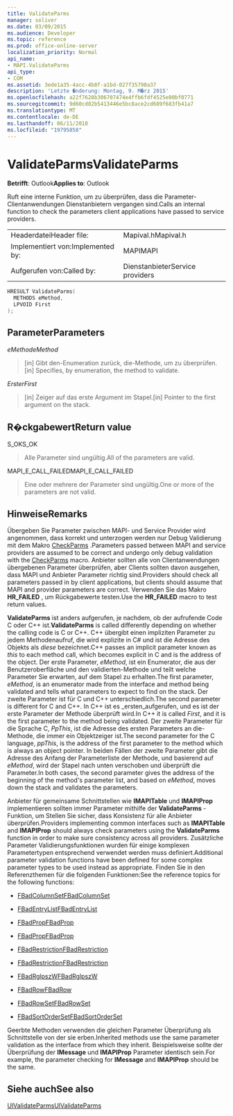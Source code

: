 ```yaml
---
title: ValidateParms
manager: soliver
ms.date: 03/09/2015
ms.audience: Developer
ms.topic: reference
ms.prod: office-online-server
localization_priority: Normal
api_name:
- MAPI.ValidateParms
api_type:
- COM
ms.assetid: 3ede1a35-4acc-4b8f-a1bd-027f35798a37
description: 'Letzte �nderung: Montag, 9. M�rz 2015'
ms.openlocfilehash: a22f7628b306707474e4ffb6fdf4525e00bf0771
ms.sourcegitcommit: 9d60cd82b5413446e5bc8ace2cd689f683fb41a7
ms.translationtype: MT
ms.contentlocale: de-DE
ms.lasthandoff: 06/11/2018
ms.locfileid: "19795858"
---
```

# <a name="validateparms"></a><span data-ttu-id="31ab8-103">ValidateParms</span><span class="sxs-lookup"><span data-stu-id="31ab8-103">ValidateParms</span></span>

  
  
<span data-ttu-id="31ab8-104">**Betrifft**: Outlook</span><span class="sxs-lookup"><span data-stu-id="31ab8-104">**Applies to**: Outlook</span></span> 
  
<span data-ttu-id="31ab8-105">Ruft eine interne Funktion, um zu überprüfen, dass die Parameter-Clientanwendungen Dienstanbietern vergangen sind.</span><span class="sxs-lookup"><span data-stu-id="31ab8-105">Calls an internal function to check the parameters client applications have passed to service providers.</span></span> 
  
|||
|:-----|:-----|
|<span data-ttu-id="31ab8-106">Headerdatei</span><span class="sxs-lookup"><span data-stu-id="31ab8-106">Header file:</span></span>  <br/> |<span data-ttu-id="31ab8-107">Mapival.h</span><span class="sxs-lookup"><span data-stu-id="31ab8-107">Mapival.h</span></span>  <br/> |
|<span data-ttu-id="31ab8-108">Implementiert von:</span><span class="sxs-lookup"><span data-stu-id="31ab8-108">Implemented by:</span></span>  <br/> |<span data-ttu-id="31ab8-109">MAPI</span><span class="sxs-lookup"><span data-stu-id="31ab8-109">MAPI</span></span>  <br/> |
|<span data-ttu-id="31ab8-110">Aufgerufen von:</span><span class="sxs-lookup"><span data-stu-id="31ab8-110">Called by:</span></span>  <br/> |<span data-ttu-id="31ab8-111">Dienstanbieter</span><span class="sxs-lookup"><span data-stu-id="31ab8-111">Service providers</span></span>  <br/> |
   
```cpp
HRESULT ValidateParms(
  METHODS eMethod,
  LPVOID First
);
```

## <a name="parameters"></a><span data-ttu-id="31ab8-112">Parameter</span><span class="sxs-lookup"><span data-stu-id="31ab8-112">Parameters</span></span>

 <span data-ttu-id="31ab8-113">_eMethod_</span><span class="sxs-lookup"><span data-stu-id="31ab8-113">_eMethod_</span></span>
  
> <span data-ttu-id="31ab8-114">[in] Gibt den-Enumeration zurück, die-Methode, um zu überprüfen.</span><span class="sxs-lookup"><span data-stu-id="31ab8-114">[in] Specifies, by enumeration, the method to validate.</span></span> 
    
 <span data-ttu-id="31ab8-115">_Erster_</span><span class="sxs-lookup"><span data-stu-id="31ab8-115">_First_</span></span>
  
> <span data-ttu-id="31ab8-116">[in] Zeiger auf das erste Argument im Stapel.</span><span class="sxs-lookup"><span data-stu-id="31ab8-116">[in] Pointer to the first argument on the stack.</span></span>
    
## <a name="return-value"></a><span data-ttu-id="31ab8-117">R�ckgabewert</span><span class="sxs-lookup"><span data-stu-id="31ab8-117">Return value</span></span>

<span data-ttu-id="31ab8-118">S_OK</span><span class="sxs-lookup"><span data-stu-id="31ab8-118">S_OK</span></span> 
  
> <span data-ttu-id="31ab8-119">Alle Parameter sind ungültig.</span><span class="sxs-lookup"><span data-stu-id="31ab8-119">All of the parameters are valid.</span></span> 
    
<span data-ttu-id="31ab8-120">MAPI_E_CALL_FAILED</span><span class="sxs-lookup"><span data-stu-id="31ab8-120">MAPI_E_CALL_FAILED</span></span> 
  
> <span data-ttu-id="31ab8-121">Eine oder mehrere der Parameter sind ungültig.</span><span class="sxs-lookup"><span data-stu-id="31ab8-121">One or more of the parameters are not valid.</span></span>
    
## <a name="remarks"></a><span data-ttu-id="31ab8-122">Hinweise</span><span class="sxs-lookup"><span data-stu-id="31ab8-122">Remarks</span></span>

<span data-ttu-id="31ab8-123">Übergeben Sie Parameter zwischen MAPI- und Service Provider wird angenommen, dass korrekt und unterzogen werden nur Debug Validierung mit dem Makro [CheckParms](checkparms.md) .</span><span class="sxs-lookup"><span data-stu-id="31ab8-123">Parameters passed between MAPI and service providers are assumed to be correct and undergo only debug validation with the [CheckParms](checkparms.md) macro.</span></span> <span data-ttu-id="31ab8-124">Anbieter sollten alle von Clientanwendungen übergebenen Parameter überprüfen, aber Clients sollten davon ausgehen, dass MAPI und Anbieter Parameter richtig sind.</span><span class="sxs-lookup"><span data-stu-id="31ab8-124">Providers should check all parameters passed in by client applications, but clients should assume that MAPI and provider parameters are correct.</span></span> <span data-ttu-id="31ab8-125">Verwenden Sie das Makro **HR_FAILED** , um Rückgabewerte testen.</span><span class="sxs-lookup"><span data-stu-id="31ab8-125">Use the **HR_FAILED** macro to test return values.</span></span> 
  
 <span data-ttu-id="31ab8-126">**ValidateParms** ist anders aufgerufen, je nachdem, ob der aufrufende Code C oder C++ ist.</span><span class="sxs-lookup"><span data-stu-id="31ab8-126">**ValidateParms** is called differently depending on whether the calling code is C or C++.</span></span> <span data-ttu-id="31ab8-127">C++ übergibt einen impliziten Parameter zu jedem Methodenaufruf, die wird explizite in C# und ist die Adresse des Objekts als _diese_ bezeichnet.</span><span class="sxs-lookup"><span data-stu-id="31ab8-127">C++ passes an implicit parameter known as  _this_ to each method call, which becomes explicit in C and is the address of the object.</span></span> <span data-ttu-id="31ab8-128">Der erste Parameter, _eMethod_, ist ein Enumerator, die aus der Benutzeroberfläche und den validierten-Methode und teilt welche Parameter Sie erwarten, auf dem Stapel zu erhalten.</span><span class="sxs-lookup"><span data-stu-id="31ab8-128">The first parameter,  _eMethod_, is an enumerator made from the interface and method being validated and tells what parameters to expect to find on the stack.</span></span> <span data-ttu-id="31ab8-129">Der zweite Parameter ist für C und C++ unterschiedlich.</span><span class="sxs-lookup"><span data-stu-id="31ab8-129">The second parameter is different for C and C++.</span></span> <span data-ttu-id="31ab8-130">In C++ ist es _ersten_aufgerufen, und es ist der erste Parameter der Methode überprüft wird.</span><span class="sxs-lookup"><span data-stu-id="31ab8-130">In C++ it is called  _First_, and it is the first parameter to the method being validated.</span></span> <span data-ttu-id="31ab8-131">Der zweite Parameter für die Sprache C, _PpThis_, ist die Adresse des ersten Parameters an die-Methode, die immer ein Objektzeiger ist.</span><span class="sxs-lookup"><span data-stu-id="31ab8-131">The second parameter for the C language,  _ppThis_, is the address of the first parameter to the method which is always an object pointer.</span></span> <span data-ttu-id="31ab8-132">In beiden Fällen der zweite Parameter gibt die Adresse des Anfang der Parameterliste der Methode, und basierend auf _eMethod_, wird der Stapel nach unten verschoben und überprüft die Parameter.</span><span class="sxs-lookup"><span data-stu-id="31ab8-132">In both cases, the second parameter gives the address of the beginning of the method's parameter list, and based on  _eMethod_, moves down the stack and validates the parameters.</span></span> 
  
<span data-ttu-id="31ab8-133">Anbieter für gemeinsame Schnittstellen wie **IMAPITable** und **IMAPIProp** implementieren sollten immer Parameter mithilfe der **ValidateParms** -Funktion, um Stellen Sie sicher, dass Konsistenz für alle Anbieter überprüfen.</span><span class="sxs-lookup"><span data-stu-id="31ab8-133">Providers implementing common interfaces such as **IMAPITable** and **IMAPIProp** should always check parameters using the **ValidateParms** function in order to make sure consistency across all providers.</span></span> <span data-ttu-id="31ab8-134">Zusätzliche Parameter Validierungsfunktionen wurden für einige komplexen Parametertypen entsprechend verwendet werden muss definiert.</span><span class="sxs-lookup"><span data-stu-id="31ab8-134">Additional parameter validation functions have been defined for some complex parameter types to be used instead as appropriate.</span></span> <span data-ttu-id="31ab8-135">Finden Sie in den Referenzthemen für die folgenden Funktionen:</span><span class="sxs-lookup"><span data-stu-id="31ab8-135">See the reference topics for the following functions:</span></span> 
  
- [<span data-ttu-id="31ab8-136">FBadColumnSet</span><span class="sxs-lookup"><span data-stu-id="31ab8-136">FBadColumnSet</span></span>](fbadcolumnset.md)
    
- [<span data-ttu-id="31ab8-137">FBadEntryList</span><span class="sxs-lookup"><span data-stu-id="31ab8-137">FBadEntryList</span></span>](fbadentrylist.md)
    
- [<span data-ttu-id="31ab8-138">FBadProp</span><span class="sxs-lookup"><span data-stu-id="31ab8-138">FBadProp</span></span>](fbadprop.md)
    
- [<span data-ttu-id="31ab8-139">FBadProp</span><span class="sxs-lookup"><span data-stu-id="31ab8-139">FBadProp</span></span>](fbadprop.md)
    
- [<span data-ttu-id="31ab8-140">FBadRestriction</span><span class="sxs-lookup"><span data-stu-id="31ab8-140">FBadRestriction</span></span>](fbadrestriction.md)
    
- [<span data-ttu-id="31ab8-141">FBadRestriction</span><span class="sxs-lookup"><span data-stu-id="31ab8-141">FBadRestriction</span></span>](fbadrestriction.md)
    
- [<span data-ttu-id="31ab8-142">FBadRglpszW</span><span class="sxs-lookup"><span data-stu-id="31ab8-142">FBadRglpszW</span></span>](fbadrglpszw.md)
    
- [<span data-ttu-id="31ab8-143">FBadRow</span><span class="sxs-lookup"><span data-stu-id="31ab8-143">FBadRow</span></span>](fbadrow.md)
    
- [<span data-ttu-id="31ab8-144">FBadRowSet</span><span class="sxs-lookup"><span data-stu-id="31ab8-144">FBadRowSet</span></span>](fbadrowset.md)
    
- [<span data-ttu-id="31ab8-145">FBadSortOrderSet</span><span class="sxs-lookup"><span data-stu-id="31ab8-145">FBadSortOrderSet</span></span>](fbadsortorderset.md)
    
<span data-ttu-id="31ab8-146">Geerbte Methoden verwenden die gleichen Parameter Überprüfung als Schnittstelle von der sie erben.</span><span class="sxs-lookup"><span data-stu-id="31ab8-146">Inherited methods use the same parameter validation as the interface from which they inherit.</span></span> <span data-ttu-id="31ab8-147">Beispielsweise sollte der Überprüfung der **IMessage** und **IMAPIProp** Parameter identisch sein.</span><span class="sxs-lookup"><span data-stu-id="31ab8-147">For example, the parameter checking for **IMessage** and **IMAPIProp** should be the same.</span></span> 
  
## <a name="see-also"></a><span data-ttu-id="31ab8-148">Siehe auch</span><span class="sxs-lookup"><span data-stu-id="31ab8-148">See also</span></span>



[<span data-ttu-id="31ab8-149">UlValidateParms</span><span class="sxs-lookup"><span data-stu-id="31ab8-149">UlValidateParms</span></span>](ulvalidateparms.md)

